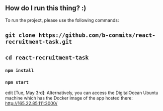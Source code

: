 ## How do I run this thing? :)

To run the project, please use the following commands:

## `git clone https://github.com/b-commits/react-recruitment-task.git`

## `cd react-recruitment-task`

### `npm install`

### `npm start`


edit [Tue, May 3rd]: Alternatively, you can access the DigitalOcean Ubuntu machine which has the Docker image of the app hosted there:
http://165.22.85.111:3000/
